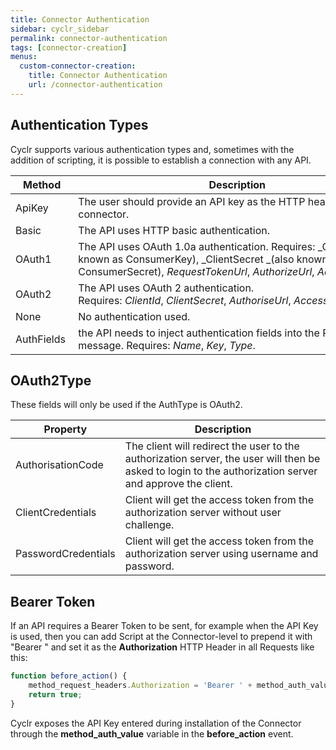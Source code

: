 ```yaml
---
title: Connector Authentication
sidebar: cyclr_sidebar
permalink: connector-authentication
tags: [connector-creation]
menus:
  custom-connector-creation:
    title: Connector Authentication
    url: /connector-authentication
---
```


## Authentication Types

Cyclr supports various authentication types and, sometimes with the addition of scripting, it is possible to establish a connection with any API.

| Method | Description |
| --- | --- |
| ApiKey | The user should provide an API key as the HTTP header for the connector.|
| Basic  | The API uses HTTP basic authentication. |
| OAuth1 | The API uses OAuth 1.0a authentication. Requires: _ClientId _(also known as ConsumerKey), _ClientSecret _(also known as ConsumerSecret), _RequestTokenUrl_, _AuthorizeUrl_, _AccessTokenUrl_.|
| OAuth2 | The API uses OAuth 2 authentication. Requires: _ClientId_, _ClientSecret_, _AuthoriseUrl_, _AccessTokenUrl_. |
| None | No authentication used.|
| AuthFields | the API needs to inject authentication fields into the POST message. Requires: _Name_, _Key_, _Type_. |

## OAuth2Type

These fields will only be used if the AuthType is OAuth2.

| Property | Description |
| ---- | ---- |
| AuthorisationCode | The client will redirect the user to the authorization server, the user will then be asked to login to the authorization server and approve the client.|
| ClientCredentials | Client will get the access token from the authorization server without user challenge.|
| PasswordCredentials | Client will get the access token from the authorization server using username and password.|


## Bearer Token

If an API requires a Bearer Token to be sent, for example when the API Key is used, then you can add Script at the Connector-level to prepend it with "Bearer " and set it as the **Authorization** HTTP Header in all Requests like this:

```javascript
function before_action() {
    method_request_headers.Authorization = 'Bearer ' + method_auth_value;
    return true;
}
```

Cyclr exposes the API Key entered during installation of the Connector through the **method_auth_value** variable in the **before_action** event.
